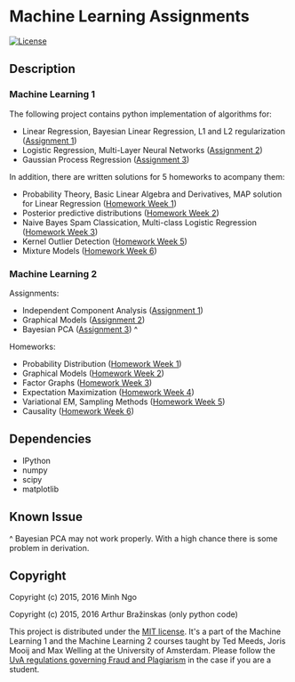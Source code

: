 # Machine Learning Assignments

[![License](http://img.shields.io/:license-mit-blue.svg)](LICENSE)

## Description

### Machine Learning 1

The following project contains python implementation of algorithms for:

- Linear Regression, Bayesian Linear Regression, L1 and L2 regularization ([Assignment 1](Lab1.ipynb))
- Logistic Regression, Multi-Layer Neural Networks ([Assignment 2](Lab2.ipynb))
- Gaussian Process Regression ([Assignment 3](Lab3.ipynb))

In addition, there are written solutions for 5 homeworks to acompany them:

- Probability Theory, Basic Linear Algebra and Derivatives, MAP solution for Linear Regression ([Homework Week 1](homework1.pdf))
- Posterior predictive distributions ([Homework Week 2](homework2.pdf))
- Naive Bayes Spam Classication, Multi-class Logistic Regression ([Homework Week 3](homework3.pdf))
- Kernel Outlier Detection ([Homework Week 5](homework5.pdf))
- Mixture Models ([Homework Week 6](homework6.pdf))

### Machine Learning 2

Assignments:

- Independent Component Analysis ([Assignment 1](Lab4.ipynb))
- Graphical Models ([Assignment 2](Lab5.ipynb))
- Bayesian PCA ([Assignment 3](Lab6.ipynb)) ^

Homeworks:

- Probability Distribution ([Homework Week 1](homework7.pdf))
- Graphical Models ([Homework Week 2](homework8.pdf))
- Factor Graphs ([Homework Week 3](homework9.pdf))
- Expectation Maximization ([Homework Week 4](homework10.pdf))
- Variational EM, Sampling Methods ([Homework Week 5](homework11.pdf))
- Causality ([Homework Week 6](homework12.pdf))

## Dependencies

- IPython
- numpy
- scipy
- matplotlib

## Known Issue

^ Bayesian PCA may not work properly. With a high chance there is some problem in derivation.

## Copyright

Copyright (c) 2015, 2016 Minh Ngo

Copyright (c) 2015, 2016 Arthur Bražinskas (only python code)

This project is distributed under the [MIT license](LICENSE). It's a part of the Machine Learning 1 and the Machine Learning 2 courses taught by Ted Meeds, Joris Mooij and Max Welling at the University of Amsterdam. Please follow the [UvA regulations governing Fraud and Plagiarism](http://student.uva.nl/en/az/content/plagiarism-and-fraud/plagiarism-and-fraud.html) in the case if you are a student.
